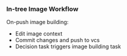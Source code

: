 ### In-tree Image Workflow

On-push image building:

* Edit image context
* Commit changes and push to vcs
* Decision task triggers image building task

